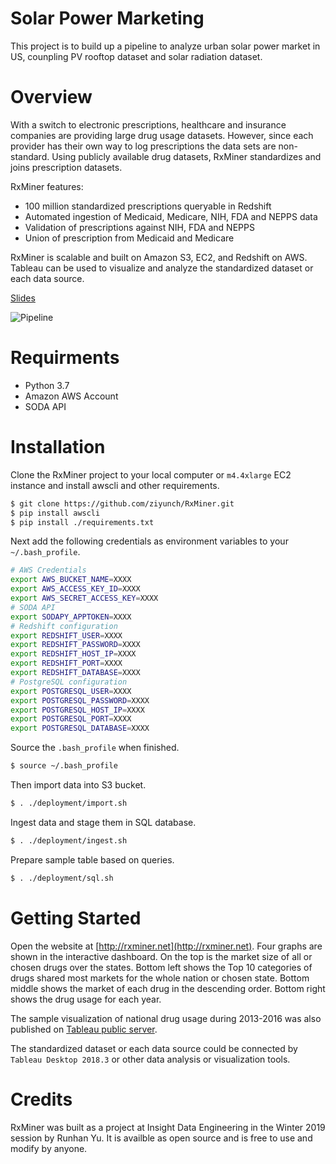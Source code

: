 # Solar Power Marketing 
This project is to build up a pipeline to analyze urban solar power market in US, counpling PV rooftop dataset and solar radiation dataset.

# Overview
With a switch to electronic prescriptions, healthcare and insurance companies are providing large drug usage datasets. However, since each provider has their own way to log prescriptions the data sets are non-standard. Using publicly available drug datasets, RxMiner standardizes and joins prescription datasets.

RxMiner features:
- 100 million standardized prescriptions queryable in Redshift
- Automated ingestion of Medicaid, Medicare, NIH, FDA and NEPPS data
- Validation of prescriptions against NIH, FDA and NEPPS
- Union of prescription from Medicaid and Medicare

RxMiner is scalable and built on Amazon S3, EC2, and Redshift on AWS. Tableau can be used to visualize and analyze the standardized dataset or each data source.

[Slides](https://docs.google.com/presentation/d/1z6SpBYRWqAIjsW7Khf0E44y8RqzUDVtGs8ziCrJ-xoA)

![Pipeline](docs/pipeline.png)

# Requirments
* Python 3.7
* Amazon AWS Account
* SODA API

# Installation
Clone the RxMiner project to your local computer or `m4.4xlarge` EC2 instance and install awscli and other requirements.

```bash
$ git clone https://github.com/ziyunch/RxMiner.git
$ pip install awscli
$ pip install ./requirements.txt
```

Next add the following credentials as environment variables to your `~/.bash_profile`.

```bash
# AWS Credentials
export AWS_BUCKET_NAME=XXXX
export AWS_ACCESS_KEY_ID=XXXX
export AWS_SECRET_ACCESS_KEY=XXXX
# SODA API
export SODAPY_APPTOKEN=XXXX
# Redshift configuration
export REDSHIFT_USER=XXXX
export REDSHIFT_PASSWORD=XXXX
export REDSHIFT_HOST_IP=XXXX
export REDSHIFT_PORT=XXXX
export REDSHIFT_DATABASE=XXXX
# PostgreSQL configuration
export POSTGRESQL_USER=XXXX
export POSTGRESQL_PASSWORD=XXXX
export POSTGRESQL_HOST_IP=XXXX
export POSTGRESQL_PORT=XXXX
export POSTGRESQL_DATABASE=XXXX
```

Source the `.bash_profile` when finished.

```bash
$ source ~/.bash_profile
```

Then import data into S3 bucket.

```bash
$ . ./deployment/import.sh
```

Ingest data and stage them in SQL database.

```bash
$ . ./deployment/ingest.sh
```

Prepare sample table based on queries.

```bash
$ . ./deployment/sql.sh
```
# Getting Started

Open the website at [http://rxminer.net](http://rxminer.net). Four graphs are shown in the interactive dashboard. On the top is the market size of all or chosen drugs over the states. Bottom left shows the Top 10 categories of drugs shared most markets for the whole nation or chosen state. Bottom middle shows the market of each drug in the descending order. Bottom right shows the drug usage for each year.

The sample visualization of national drug usage during 2013-2016 was also published on [Tableau public server](https://public.tableau.com/profile/runhan.yu#!/vizhome/rxminer2/Dashboard1).

The standardized dataset or each data source could be connected by `Tableau Desktop 2018.3` or other data analysis or visualization tools.

# Credits

RxMiner was built as a project at Insight Data Engineering in the Winter 2019 session by Runhan Yu. It is availble as open source and is free to use and modify by anyone.
